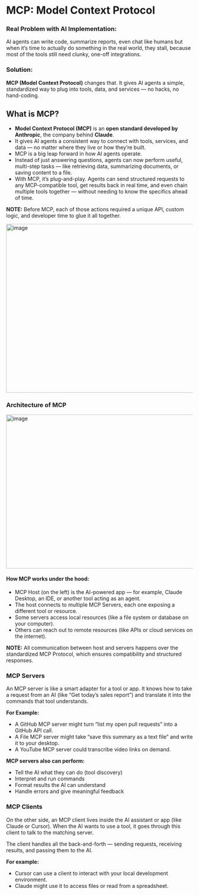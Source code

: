 # MCP: Model Context Protocol

### Real Problem with AI Implementation:

AI agents can write code, summarize reports, even chat like humans but when it’s time to actually do something in the real world, they stall, because most of the tools still need clunky, one-off integrations.

### Solution:

**MCP (Model Context Protocol)** changes that. It gives AI agents a simple, standardized way to plug into tools, data, and services — no hacks, no hand-coding.

## What is MCP?
- **Model Context Protocol (MCP)** is an **open standard developed by Anthropic**, the company behind **Claude**.
- It gives AI agents a consistent way to connect with tools, services, and data — no matter where they live or how they’re built.
- MCP is a big leap forward in how AI agents operate.
- Instead of just answering questions, agents can now perform useful, multi-step tasks — like retrieving data, summarizing documents, or saving content to a file.
- With MCP, it’s plug-and-play. Agents can send structured requests to any MCP-compatible tool, get results back in real time, and even chain multiple tools together — without needing to know the specifics ahead of time.

**NOTE:** Before MCP, each of those actions required a unique API, custom logic, and developer time to glue it all together.

<img width="700" height="455" alt="image" src="https://github.com/user-attachments/assets/7692d73f-c769-493f-863f-53ccf1b288c6" />

### Architecture of MCP

<img width="700" height="415" alt="image" src="https://github.com/user-attachments/assets/db1f2704-3fa5-4554-9154-38b68e37d70e" />

#### How MCP works under the hood:

- MCP Host (on the left) is the AI-powered app — for example, Claude Desktop, an IDE, or another tool acting as an agent.
- The host connects to multiple MCP Servers, each one exposing a different tool or resource.
- Some servers access local resources (like a file system or database on your computer).
- Others can reach out to remote resources (like APIs or cloud services on the internet).

**NOTE:** All communication between host and servers happens over the standardized MCP Protocol, which ensures compatibility and structured responses.

### MCP Servers

An MCP server is like a smart adapter for a tool or app. It knows how to take a request from an AI (like “Get today’s sales report”) and translate it into the commands that tool understands.

**For Example:**

- A GitHub MCP server might turn “list my open pull requests” into a GitHub API call.
- A File MCP server might take “save this summary as a text file” and write it to your desktop.
- A YouTube MCP server could transcribe video links on demand.

**MCP servers also can perform:**
- Tell the AI what they can do (tool discovery)
- Interpret and run commands
- Format results the AI can understand
- Handle errors and give meaningful feedback

### MCP Clients

On the other side, an MCP client lives inside the AI assistant or app (like Claude or Cursor). When the AI wants to use a tool, it goes through this client to talk to the matching server.

The client handles all the back-and-forth — sending requests, receiving results, and passing them to the AI.

**For example:**

- Cursor can use a client to interact with your local development environment.
- Claude might use it to access files or read from a spreadsheet.


